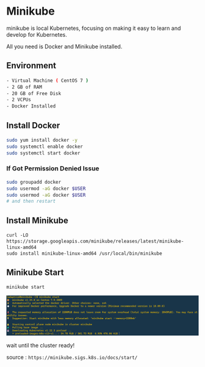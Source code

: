 # Minikube 
minikube is local Kubernetes, focusing on making it easy to learn and develop for Kubernetes.

All you need is Docker and Minikube installed.

## Environment
```bash
- Virtual Machine ( CentOS 7 )
- 2 GB of RAM
- 20 GB of Free Disk
- 2 VCPUs
- Docker Installed
```

## Install Docker
```bash
sudo yum install docker -y
sudo systemctl enable docker
sudo systemctl start docker
```
### If Got Permission Denied Issue
```bash
sudo groupadd docker
sudo usermod -aG docker $USER
sudo usermod -aG docker $USER
# and then restart
```
## Install Minikube 
```
curl -LO https://storage.googleapis.com/minikube/releases/latest/minikube-linux-amd64
sudo install minikube-linux-amd64 /usr/local/bin/minikube
```
## Minikube Start
```bash
minikube start
```
![image](img/1.png)

wait until the cluster ready!

source : `https://minikube.sigs.k8s.io/docs/start/`